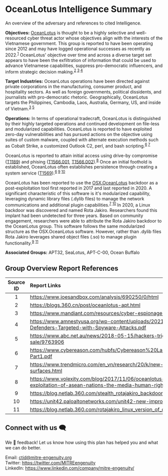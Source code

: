 # OceanLotus Intelligence Summary

An overview of the adversary and references to cited Intelligence.

**Objectives:** [OceanLotus](https://attack.mitre.org/groups/G0050/) is thought to be a
highly selective and well-resourced cyber threat actor whose objectives align with the
interests of the Vietnamese government. This group is reported to have been operating
since 2012 and may have logged operational successes as recently as
2022.<sup>[1](https://www.joesandbox.com/analysis/690250/0/html)</sup> OceanLotus'
objective over time and across a diverse target set appears to have been the
exfiltration of information that could be used to advance Vietnamese capabilities,
suppress pro-democratic influencers, and inform strategic decision
making.<sup>[2](https://blogs.360.cn/post/oceanlotus-apt.html)
[3](https://www.mandiant.com/resources/blog/cyber-espionage-apt32)
[4](https://www.amnestyusa.org/wp-content/uploads/2021/02/Click-and-Bait_Vietnamese-Human-Rights-Defenders-Targeted-with-Spyware-Attacks.pdf)</sup>

**Target Industries:** OceanLotus operations have been directed against private
corporations in the manufacturing, consumer product, and hospitality sectors. As well as
foreign governments, political dissidents, and journalists with pro-democratic rhetoric.
Geographically, OceanLotus targets the Philippines, Cambodia, Laos, Australia, Germany,
US, and inside of
Vietnam.<sup>[3](https://www.mandiant.com/resources/blog/cyber-espionage-apt32)
[5](https://www.abc.net.au/news/2018-05-15/hackers-trigger-software-trap-after-phnom-penh-post-sale/9763906)</sup>

**Operations:** In terms of operational tradecraft, OceanLotus is distinguished by their highly targeted operations and continued development on file-less and modularized capabilities. OceanLotus is reported to have exploited zero-day vulnerabilities and has pursued actions on the objective using suites of custom malware, coupled with alternate execution methods such as Cobalt Strike, a customized Outlook C2, perl, and bash scripting.<sup>[6](https://www.cybereason.com/hubfs/Cybereason%20Labs%20Analysis%20Operation%20Cobalt%20Kitty-Part1.pdf) [7](https://www.trendmicro.com/en_vn/research/20/k/new-macos-backdoor-connected-to-oceanlotus-surfaces.html)</sup>

OceanLotus is reported to attain initial access using drive-by compromise
([T1189](https://attack.mitre.org/techniques/T1189/)) and phising
([T1566.001](https://attack.mitre.org/techniques/T1566/001),
[T1566.002](https://attack.mitre.org/techniques/T1566/002/)).<sup>[8](https://www.volexity.com/blog/2017/11/06/oceanlotus-blossoms-mass-digital-surveillance-and-exploitation-of-asean-nations-the-media-human-rights-and-civil-society/)</sup>
Once an initial foothold is established, OceanLotus often establishes persistence
through creating a system service
([T1569](https://attack.mitre.org/techniques/T1569/)).<sup>[6](https://www.cybereason.com/hubfs/Cybereason%20Labs%20Analysis%20Operation%20Cobalt%20Kitty-Part1.pdf)
[9](https://blog.netlab.360.com/stealth_rotajakiro_backdoor_en/)
[10](https://unit42.paloaltonetworks.com/unit42-new-improved-macos-backdoor-oceanlotus/)</sup>

OceanLotus has been reported to use the
[OSX.OceanLotus](https://attack.mitre.org/software/S0352/) backdoor as a
post-exploitation tool first reported in 2017 and last reported in 2020. A significant
characteristic of this software is it's modularized capability, leveraging dynamic
library files (.dylib files) to manage the network communications and additional plugin
capabilities.<sup>[7](https://www.trendmicro.com/en_vn/research/20/k/new-macos-backdoor-connected-to-oceanlotus-surfaces.html)
[10](https://unit42.paloaltonetworks.com/unit42-new-improved-macos-backdoor-oceanlotus/)
</sup> In 2020, a Linux backdoor was discovered and named Rota Jakiro. Researchers found
this implant had been undetected for three years. Based on community engagement,
researchers were able to attribute the Rota Jakiro backdoor to the OceanLotus group.
This software follows the same modularized structure as the OSX.OceanLotus software.
However, rather than .dylib files Rota Jakiro leverages shared object files (.so) to
manage plugin
functionality.<sup>[9](https://blog.netlab.360.com/stealth_rotajakiro_backdoor_en/)</sup>
<sup>[11](https://blog.netlab.360.com/rotajakiro_linux_version_of_oceanlotus/)</sup>


**Associated Groups:** APT32, SeaLotus, APT-C-00, Ocean Buffalo

## Group Overview Report References
| Source ID | Report Links                                                                                                                                                       |
| :-------: | :----------------------------------------------------------------------------------------------------------------------------------------------------------------- |
|     1     | https://www.joesandbox.com/analysis/690250/0/html                                                                                                                  |
|     2     | https://blogs.360.cn/post/oceanlotus-apt.html                                                                                                                      |
|     3     | https://www.mandiant.com/resources/cyber-espionage-apt32                                                                                                           |
|     4     | https://www.amnestyusa.org/wp-content/uploads/2021/02/Click-and-Bait_Vietnamese-Human-Rights-Defenders-Targeted-with-Spyware-Attacks.pdf                           |
|     5     | https://www.abc.net.au/news/2018-05-15/hackers-trigger-software-trap-after-phnom-penh-post-sale/9763906                                                            |
|     6     | https://www.cybereason.com/hubfs/Cybereason%20Labs%20Analysis%20Operation%20Cobalt%20Kitty-Part1.pdf                                                               |
|     7     | https://www.trendmicro.com/en_vn/research/20/k/new-macos-backdoor-connected-to-oceanlotus-surfaces.html                                                            |
|     8     | https://www.volexity.com/blog/2017/11/06/oceanlotus-blossoms-mass-digital-surveillance-and-exploitation-of-asean-nations-the-media-human-rights-and-civil-society/ |
|     9     | https://blog.netlab.360.com/stealth_rotajakiro_backdoor_en/                                                                                                        |
|    10     | https://unit42.paloaltonetworks.com/unit42-new-improved-macos-backdoor-oceanlotus/                                                                                 |
|    11     | https://blog.netlab.360.com/rotajakiro_linux_version_of_oceanlotus/                                                                                                |


## Connect with us 🗨️
We 💖 feedback! Let us know how using this plan has helped you and what we can do better.

Email: ctid@mitre-engenuity.org <br>
Twitter: https://twitter.com/MITREengenuity <br>
LinkedIn: https://www.linkedin.com/company/mitre-engenuity/
